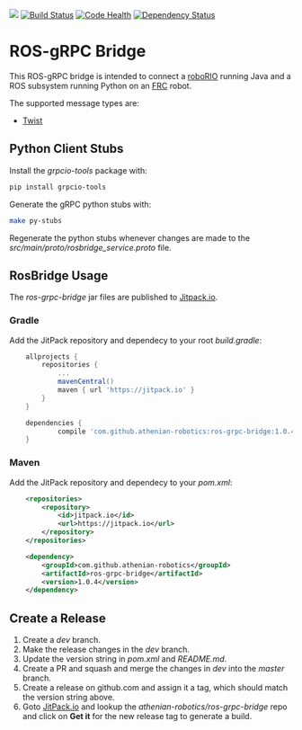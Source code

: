 [![](https://jitpack.io/v/athenian-robotics/ros-grpc-bridge.svg)](https://jitpack.io/#athenian-robotics/ros-grpc-bridge)
[![Build Status](https://travis-ci.org/athenian-robotics/ros-grpc-bridge.svg?branch=master)](https://travis-ci.org/athenian-robotics/ros-grpc-bridge)
[![Code Health](https://landscape.io/github/athenian-robotics/ros-grpc-bridge/dev/landscape.svg?style=flat)](https://landscape.io/github/athenian-robotics/ros-grpc-bridge/dev)
[![Dependency Status](https://www.versioneye.com/user/projects/5a5e3a6d0fb24f005807744b/badge.svg?style=flat-square)](https://www.versioneye.com/user/projects/5a5e3a6d0fb24f005807744b)

# ROS-gRPC Bridge  

This ROS-gRPC bridge is intended to connect a [roboRIO](http://www.ni.com/en-us/support/model.roborio.html) 
running Java and a ROS subsystem running Python on an [FRC](https://www.firstinspires.org/robotics/frc) robot.

The supported message types are:
* [Twist](http://docs.ros.org/api/geometry_msgs/html/msg/Twist.html)
 

## Python Client Stubs

Install the *grpcio-tools* package with:

```bash
pip install grpcio-tools
```

Generate the gRPC python stubs with: 

```bash
make py-stubs
```

Regenerate the python stubs whenever changes are made to the *src/main/proto/rosbridge_service.proto* file.

## RosBridge Usage

The *ros-grpc-bridge* jar files are published to [Jitpack.io](https://jitpack.io/#athenian-robotics/ros-grpc-bridge/1.0.4).

### Gradle

Add the JitPack repository and dependecy to your root *build.gradle*:

```groovy
	allprojects {
		repositories {
			...
			mavenCentral()
			maven { url 'https://jitpack.io' }
		}
	}
```

```groovy
	dependencies {
	        compile 'com.github.athenian-robotics:ros-grpc-bridge:1.0.4'
	}
```

### Maven

Add the JitPack repository and dependecy to your *pom.xml*:

```xml
	<repositories>
		<repository>
		    <id>jitpack.io</id>
		    <url>https://jitpack.io</url>
		</repository>
	</repositories>
```

```xml
	<dependency>
	    <groupId>com.github.athenian-robotics</groupId>
	    <artifactId>ros-grpc-bridge</artifactId>
	    <version>1.0.4</version>
	</dependency>
```

## Create a Release

1) Create a *dev* branch.
2) Make the release changes in the *dev* branch. 
3) Update the version string in *pom.xml* and *README.md*.
4) Create a PR and squash and merge the changes in *dev* into the *master* branch.
5) Create a release on github.com and assign it a tag, which should match the version string above.
6) Goto [JitPack.io](http://jitpack.io) and lookup the *athenian-robotics/ros-grpc-bridge* repo and
click on **Get it** for the new release tag to generate a build.
